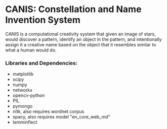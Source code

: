 # CANIS: Constellation and Name Invention System

CANIS is a computational creativity system that given an image of stars, would discover a pattern, identify an object in the pattern, and intentionally assign it a creative name based on the object that it resembles similar to what a human would do.

### Libraries and Dependencies:
- matplotlib
- scipy
- numpy
- networkx
- opencv-python
- PIL
- pymongo
- nltk, also requires wordnet corpus
- spacy, also requires model "en_core_web_md"
- lemminflect
